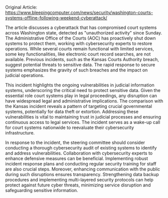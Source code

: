 Original Article: https://www.bleepingcomputer.com/news/security/washington-courts-systems-offline-following-weekend-cyberattack/

The article discusses a cyberattack that has compromised court systems across Washington state, detected as "unauthorized activity" since Sunday. The Administrative Office of the Courts (AOC) has proactively shut down systems to protect them, working with cybersecurity experts to restore operations. While several courts remain functional with limited services, some key functionalities, like electronic court record searches, are not available. Previous incidents, such as the Kansas Courts Authority breach, suggest potential threats to sensitive data. The rapid response to secure systems emphasizes the gravity of such breaches and the impact on judicial operations.

This incident highlights the ongoing vulnerabilities in judicial information systems, underscoring the critical need to protect sensitive data. Given the essential role court systems play in legal proceedings, any disruption can have widespread legal and administrative implications. The comparison with the Kansas incident reveals a pattern of targeting crucial governmental systems, potentially for data theft or extortion. Addressing these vulnerabilities is vital to maintaining trust in judicial processes and ensuring continuous access to legal services. The incident serves as a wake-up call for court systems nationwide to reevaluate their cybersecurity infrastructure.

In response to the incident, the steering committee should consider conducting a thorough cybersecurity audit of existing systems to identify and address vulnerabilities. Collaboration with cybersecurity experts to enhance defensive measures can be beneficial. Implementing robust incident response plans and conducting regular security training for staff are also crucial steps. Moreover, enhancing communication with the public during such disruptions ensures transparency. Strengthening data backup procedures and implementing multi-layered security protocols can help protect against future cyber threats, minimizing service disruption and safeguarding sensitive information.